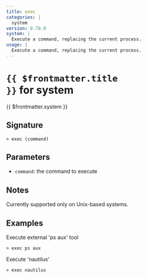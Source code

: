 ```yaml
---
title: exec
categories: |
  system
version: 0.78.0
system: |
  Execute a command, replacing the current process.
usage: |
  Execute a command, replacing the current process.
---
```


# <code>{{ $frontmatter.title }}</code> for system

<div class='command-title'>{{ $frontmatter.system }}</div>

## Signature

```> exec (command)```

## Parameters

 -  `command`: the command to execute

## Notes
Currently supported only on Unix-based systems.
## Examples

Execute external 'ps aux' tool
```shell
> exec ps aux

```

Execute 'nautilus'
```shell
> exec nautilus

```
